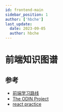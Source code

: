 ```yaml
---
id: frontend-main
sidebar_position: 1
author: ['hbche']
last_update:
  date: 2023-09-05
  author: hbche
---
```


# 前端知识图谱

## 参考

- [前端学习路线](https://roadmap.sh/frontend)
- [The ODIN Project](https://www.theodinproject.com/)
- [react practice](https://reactpractice.dev/)
